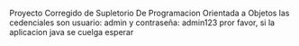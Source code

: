 Proyecto Corregido de Supletorio De Programacion Orientada a Objetos
las cedenciales son usuario: admin y contraseña: admin123
pror favor, si la aplicacion java se cuelga esperar
